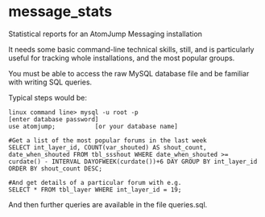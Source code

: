# message_stats
Statistical reports for an AtomJump Messaging installation


It needs some basic command-line technical skills, still, and is particularly useful for tracking whole installations, and the most popular groups.

You must be able to access the raw MySQL database file and be familiar with writing SQL queries.

Typical steps would be:

```
linux command line> mysql -u root -p
[enter database password]
use atomjump;			[or your database name]

#Get a list of the most popular forums in the last week
SELECT int_layer_id, COUNT(var_shouted) AS shout_count, date_when_shouted FROM tbl_ssshout WHERE date_when_shouted >= curdate() - INTERVAL DAYOFWEEK(curdate())+6 DAY GROUP BY int_layer_id ORDER BY shout_count DESC;

#And get details of a particular forum with e.g.
SELECT * FROM tbl_layer WHERE int_layer_id = 19;
```

And then further queries are available in the file queries.sql.